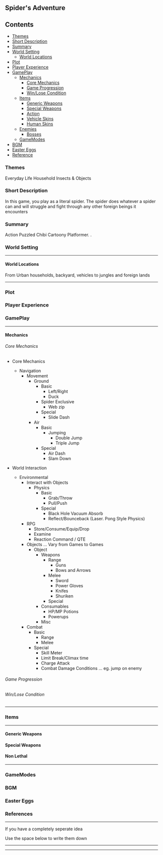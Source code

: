 Spider's Adventure
-----
## Contents

- [Themes](#themes)
- [Short Description](#short-description)
- [Summary](#summary)
- [World Setting](#world-setting)
    - [World Locations](world-locations)
- [Plot](#plot)
- [Player Experience](player-experience)
- [GamePlay](#gameplay)
    - [Mechanics](Mechanics)
	    - [Core Mechanics](core-mechanics)
        - [Game Progression](#game-progression)
        - [Win/Lose Condition](#win/lose-condition)
    - [Items](#items)
        - [Generic Weapons](#generic-weapons)
        - [Special Weapons](#special-weapons)
        - [Action](#action)
        - [Vehicle Skins](#vehicle-skins)
        - [Human Skins](#human-skins)
    - [Enemies](#enemies)
        - [Bosses](#bosses)
    - [GameModes](#gamemodes)
- [BGM](#bgm)
- [Easter Eggs](#easter-eggs)
- [Reference](#reference)

### Themes
Everyday Life Household Insects & Objects


### Short Description
 In this game, you play as a literal spider. The spider does whatever a spider can and will struggle and fight through any other foreign beings it encounters
 
### Summary 
Action Puzzled Chibi Cartoony Platformer.
. 


### World Setting

___________________________________

#### World Locations
From Urban households, backyard, vehicles to jungles and foreign lands


___________________________________

### Plot

### Player Experience

### GamePlay
_____________________________________

#### Mechanics
###### Core Mechanics
- Core Mechanics
    - Navigation
        - Movement
            - Ground
                - Basic
                    - Left/Right
                    - Duck
                - Spider Exclusive
	                - Web zip
                - Special
                    - Slide Dash
            - Air
                - Basic
                    - Jumping
                        - Double Jump
                        - Triple Jump
                - Special
                    - Air Dash
                    - Slam Down
                 
- World Interaction
    - Environmental
        - Interact with Objects
            - Physics
                - Basic
                    - Grab/Throw
                    - Pull/Push
                - Special
                    - Black Hole Vacuum Absorb
                    - Reflect/Bounceback (Laser. Pong Style Physics)
        - RPG
            - Store/Consume/Equip/Drop
            - Examine
            - Reaction Command / QTE
        - Objects ... Vary from Games to Games
            - Object
                - Weapons
                    - Range
                        - Guns
                        - Bows and Arrows
                    - Melee
                        - Sword
                        - Power Gloves
                        - Knifes
                        - Shuriken
                    - Special
                - Consumables
                    - HP/MP Potions
                    - Powerups
                - Misc
        - Combat
            - Basic
                - Range
                - Melee
            - Special
                - Skill Meter
                - Limit Break/Climax time
                - Charge Attack
                - Combat Damage Conditions ... eg. jump on enemy

###### Game Progression

###### Win/Lose Condition

______________________________________
### Items
_____________________________________________________

#### Generic Weapons

#### Special Weapons

#### Non Lethal

____________________________________________________

### GameModes

### BGM

### Easter Eggs

### References

* * * * *

If you have a completely seperate idea

Use the space below to write them down

* * * * *
_________________

<!--stackedit_data:
eyJoaXN0b3J5IjpbLTMwMDcyOTc5MiwxNzk3OTAxODgsLTEzMT
k0NjEyNjksMTQ0OTY5MDAzNV19
-->